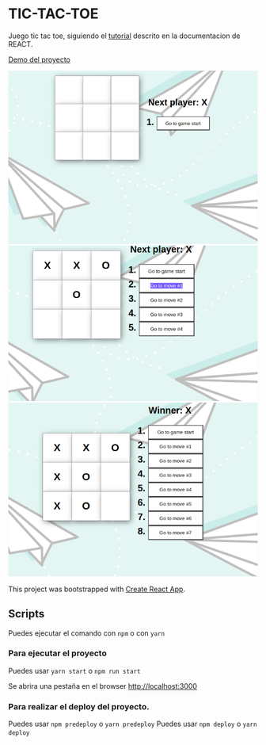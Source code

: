 # TIC-TAC-TOE

Juego tic tac toe, siguiendo el [tutorial](https://es.reactjs.org/tutorial/tutorial.html) descrito en la documentacion de REACT.

[Demo del proyecto](https://oriananohemi.github.io/tic-tac-toe-react/)

<img src="https://github.com/oriananohemi/tic-tac-toe-react/blob/master/src/assets/Screenshot%20from%202020-09-12%2022-22-08.png">
<img src="https://github.com/oriananohemi/tic-tac-toe-react/blob/master/src/assets/Screenshot%20from%202020-09-12%2022-22-24.png">
<img src="https://github.com/oriananohemi/tic-tac-toe-react/blob/master/src/assets/Screenshot%20from%202020-09-12%2022-22-36.png">

This project was bootstrapped with [Create React App](https://github.com/facebook/create-react-app).

## Scripts

Puedes ejecutar el comando con `npm` o con `yarn`

### Para ejecutar el proyecto 

Puedes usar `yarn start` o  `npm run start`

Se abrira una pestaña en el browser [http://localhost:3000](http://localhost:3000)

### Para realizar el deploy del proyecto.

Puedes usar `npm predeploy` o `yarn predeploy`
Puedes usar `npm deploy` o `yarn deploy`
